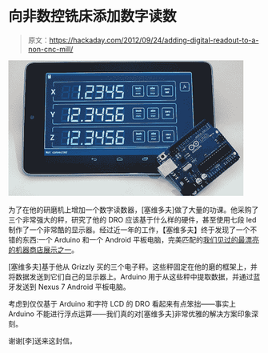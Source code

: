 # 向非数控铣床添加数字读数

> 原文：<https://hackaday.com/2012/09/24/adding-digital-readout-to-a-non-cnc-mill/>

![](img/86a70639f62c78f214b024316f115d66.png "readout")

为了在他的研磨机上增加一个数字读数器，[塞维多夫]做了大量的功课。他采购了三个非常强大的秤，研究了他的 DRO 应该基于什么样的硬件，甚至使用七段 led 制作了一个非常酷的显示器。经过近一年的工作，【塞维多夫】终于发现了一个不错的东西:一个 Arduino 和一个 Android 平板电脑，完美匹配的[我们见过的最漂亮的机器商店展示之一](http://www.yuriystoys.com/2012/09/do-it-yourself-dro-with-arduino-and.html)。

[塞维多夫]基于他从 Grizzly 买的三个电子秤。这些秤固定在他的磨的框架上，并将数据发送到它们自己的显示器上。Arduino 用于从这些秤中提取数据，并通过蓝牙发送到 Nexus 7 Android 平板电脑。

考虑到仅仅基于 Arduino 和字符 LCD 的 DRO 看起来有点笨拙——事实上 Arduino 不能进行浮点运算——我们真的对[塞维多夫]非常优雅的解决方案印象深刻。

谢谢[李]送来这封信。